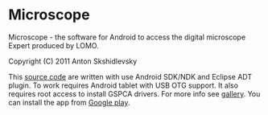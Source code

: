 Microscope
==========

Microscope - the software for Android to access the digital microscope Expert produced by LOMO.

Copyright (C) 2011  Anton Skshidlevsky

This [source code](https://github.com/meefik/microscope) are written with use Android SDK/NDK and Eclipse ADT plugin. To work requires Android tablet with USB OTG support. It also requires root access to install GSPCA drivers. For more info see [gallery](https://github.com/meefik/microscope/tree/master/gallery). You can install the app from [Google play](https://play.google.com/store/apps/details?id=ru.lomo.microscope).

